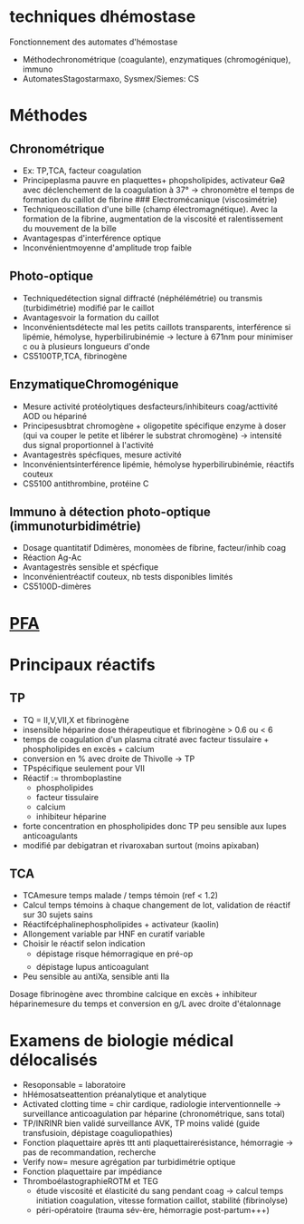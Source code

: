 # techniques dhémostase



Fonctionnement des automates d'hémostase 

- Méthodechronométrique (coagulante), enzymatiques (chromogénique), immuno 
- AutomatesStagostarmaxo, Sysmex/Siemes: CS 


# Méthodes



## Chronométrique


- Ex: TP,TCA, facteur coagulation 
- Principeplasma pauvre en plaquettes+ phopsholipides, activateur ~~Ca2~~ avec déclenchement de la coagulation à 37° -> chronomètre el temps de formation du caillot de fibrine ### Electromécanique (viscosimétrie) 
- Techniqueoscillation d'une bille (champ électromagnétique). Avec la formation de la fibrine, augmentation de la viscosité et ralentissement du mouvement de la bille 
- Avantagespas d'interférence optique 
- Inconvénientmoyenne d'amplitude trop faible 


## Photo-optique


- Techniquedétection signal diffracté (néphélémétrie) ou transmis (turbidimétrie) modifié par le caillot 
- Avantagesvoir la formation du caillot 
- Inconvénientsdétecte mal les petits caillots transparents, interférence si lipémie, hémolyse, hyperbilirubinémie -> lecture à 671nm pour minimiser c ou à plusieurs longueurs d'onde 
- CS5100TP,TCA, fibrinogène 


## EnzymatiqueChromogénique


- Mesure activité protéolytiques desfacteurs/inhibiteurs coag/acttivité AOD ou hépariné 
- Principesusbtrat chromogène + oligopetite spécifique enzyme à doser (qui va couper le petite et libérer le substrat chromogène) -> intensité dus signal proportionnel à l'activité 
- Avantagestrès spécfiques, mesure activité 
- Inconvénientsinterférence lipémie, hémolyse hyperbilirubinémie, réactifs couteux 
- CS5100 antithrombine, protéine C 


## Immuno à détection photo-optique (immunoturbidimétrie)


- Dosage quantitatif Ddimères, monomèes de fibrine, facteur/inhib coag 
- Réaction Ag-Ac 
- Avantagestrès sensible et spécfique 
- Inconvénientréactif couteux, nb tests disponibles limités 
- CS5100D-dimères 


# [PFA](#pfanorgmd)



# Principaux réactifs



## TP


- TQ = II,V,VII,X et fibrinogène 
- insensible héparine dose thérapeutique et fibrinogène > 0.6 ou < 6 
- temps de coagulation d'un plasma citraté avec facteur tissulaire + phospholipides en excès + calcium 
- conversion en % avec droite de Thivolle -> TP 
- TPspécifique seulement pour VII 
- Réactif := thromboplastine 
    - phospholipides 
    - facteur tissulaire 
    - calcium 
    - inhibiteur héparine 
- forte concentration en phospholipides donc TP peu sensible aux lupes
  anticoagulants 
- modifié par debigatran et rivaroxaban surtout (moins apixaban) 


## TCA


- TCAmesure temps malade / temps témoin (ref < 1.2) 
- Calcul temps témoins à chaque changement de lot, validation de réactif sur 30 sujets sains 
- Réactifcéphalinephospholipides + activateur (kaolin) 
- Allongement variable par HNF en curatif variable 
- Choisir le réactif selon indication
    - dépistage risque hémorragique en pré-op 
    - dépistage lupus anticoagulant 
- Peu sensible au antiXa, sensible anti IIa 

Dosage fibrinogène avec thrombine calcique en excès + inhibiteur
héparinemesure du temps et conversion en g/L avec droite d'étalonnage 


# Examens de biologie médical délocalisés


- Resoponsable = laboratoire 
- hHémosatseattention préanalytique et analytique 
- Activated clotting time = chir cardique, radiologie interventionnelle
  -> surveillance anticoagulation par héparine (chronométrique, sans
  total) 
- TP/INRINR bien validé surveillance AVK, TP moins validé (guide
  transfusioin, dépistage coaguliopathies) 
- Fonction plaquettaire après ttt anti plaquettairerésistance,
  hémorragie -> pas de recommandation, recherche 
- Verify now= mesure agrégation par turbidimétrie optique 
- Fonction plaquettaire par impédiance 
- ThromboélastographieROTM et TEG 
    - étude viscosité et élasticité du sang pendant coag -> calcul temps
      initiation coagulation, vitesse formation caillot, stabilité
      (fibrinolyse) 
    - péri-opératoire (trauma sév-ère, hémorragie post-partum+++) 

